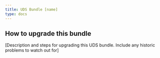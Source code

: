 ```yaml
---
title: UDS Bundle [name]
type: docs
---
```


## How to upgrade this bundle

[Description and steps for upgrading this UDS bundle. Include any historic problems to watch out for]
